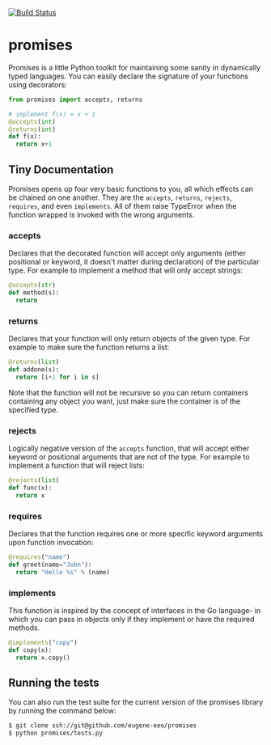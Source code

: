 [![Build
Status](https://travis-ci.org/eugene-eeo/promises.png?branch=master)](https://travis-ci.org/eugene-eeo/promises)

promises
========

Promises is a little Python toolkit for
maintaining some sanity in dynamically
typed languages. You can easily declare
the signature of your functions using
decorators:

```python
from promises import accepts, returns

# implement f(x) = x + 1
@accepts(int)
@returns(int)
def f(x):
  return x+1
```

## Tiny Documentation

Promises opens up four very basic
functions to you, all which effects
can be chained on one another. They
are the ``accepts``, ``returns``,
``rejects``, ``requires``, and even
``implements``. All of them raise
TypeError when the function wrapped
is invoked with the wrong arguments.

### accepts

Declares that the decorated function
will accept only arguments (either
positional or keyword, it doesn't
matter during declaration) of the
particular type. For example to
implement a method that will only
accept strings:

```python
@accepts(str)
def method(s):
  return
```

### returns

Declares that your function will
only return objects of the given
type. For example to make sure
the function returns a list:

```python
@returns(list)
def addone(s):
  return [i+1 for i in s]
```

Note that the function will not be
recursive so you can return containers
containing any object you want, just
make sure the container is of the
specified type.

### rejects

Logically negative version of the
``accepts`` function, that will
accept either keyword or positional
arguments that are not of the type.
For example to implement a function
that will reject lists:

```python
@rejects(list)
def func(x):
  return x
```

### requires

Declares that the function requires
one or more specific keyword arguments
upon function invocation:

```python
@requires("name")
def greet(name="John"):
  return "Hello %s" % (name)
```

### implements

This function is inspired by the concept
of interfaces in the Go language- in which
you can pass in objects only if they
implement or have the required methods.

```python
@implements("copy")
def copy(x):
  return x.copy()
```

## Running the tests

You can also run the test suite for
the current version of the promises
library by running the command below:

```bash
$ git clone ssh://git@github.com/eugene-eeo/promises
$ python promises/tests.py
```

